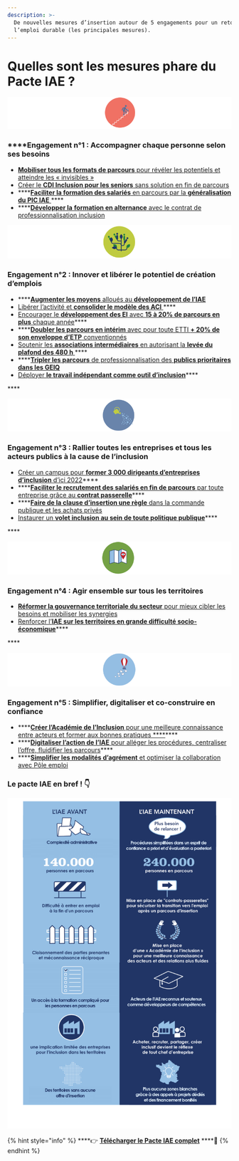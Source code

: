 ```yaml
---
description: >-
  De nouvelles mesures d’insertion autour de 5 engagements pour un retour à
  l’emploi durable (les principales mesures).
---
```


# Quelles sont les mesures phare du Pacte IAE ?

![](../../.gitbook/assets/1h.png)

###       ****Engagement n°1 : Accompagner chaque personne selon ses besoins

* [**Mobiliser tous les formats de parcours** pour révéler les potentiels et atteindre les « invisibles » ](https://synesi.fr/wp-content/uploads/2019/09/20190910-Pacte_d_ambition_iae_sept_2019_Mesure-01.pdf)
* [Créer le **CDI Inclusion pour les seniors** sans solution en fin de parcours ](https://synesi.fr/wp-content/uploads/2019/09/20190910-Pacte_d_ambition_iae_sept_2019_Mesure-02.pdf)
* \*\*\*\*[**Faciliter la formation des salariés** en parcours par la **généralisation** **du PIC IAE** ](https://synesi.fr/wp-content/uploads/2019/09/20190910-Pacte_d_ambition_iae_sept_2019_Mesure-03.pdf)\*\*\*\*
* \*\*\*\*[**Développer la** **formation en alternance** avec le contrat de professionnalisation inclusion](https://synesi.fr/wp-content/uploads/2019/09/20190910-Pacte_d_ambition_iae_sept_2019_Mesure-04.pdf)



![](../../.gitbook/assets/2h.png)

###       Engagement n°2 : Innover et libérer le potentiel de création d’emplois

* \*\*\*\*[**Augmenter les moyens** alloués au **développement de l’IAE**](https://synesi.fr/wp-content/uploads/2019/09/20190910-Pacte_d_ambition_iae_sept_2019_Mesure-08.pdf)
* [Libérer l’activité et **consolider le modèle des ACI** ](https://synesi.fr/wp-content/uploads/2019/09/20190910-Pacte_d_ambition_iae_sept_2019_Mesure-09.pdf)\*\*\*\*
* [Encourager le **développement des EI** avec **15 à 20% de parcours en plus** chaque année](https://synesi.fr/wp-content/uploads/2019/09/20190910-Pacte_d_ambition_iae_sept_2019_Mesure-10.pdf)\*\*\*\*
* \*\*\*\*[**Doubler les parcours en intérim** avec pour toute ETTI **+ 20% de son enveloppe d’ETP** conventionnés](https://synesi.fr/wp-content/uploads/2019/09/20190910-Pacte_d_ambition_iae_sept_2019_Mesure-11.pdf)
* [Soutenir les **associations intermédiaires** en autorisant la **levée du plafond des 480 h** ](https://synesi.fr/wp-content/uploads/2019/09/20190910-Pacte_d_ambition_iae_sept_2019_Mesure-12.pdf)\*\*\*\*
* \*\*\*\*[**Tripler les parcours** de professionnalisation des **publics prioritaires dans les GEIQ**](https://synesi.fr/wp-content/uploads/2019/09/20190910-Pacte_d_ambition_iae_sept_2019_Mesure-13.pdf)
* [Déployer **le travail indépendant comme outil d’inclusion**](https://synesi.fr/wp-content/uploads/2019/09/20190910-Pacte_d_ambition_iae_sept_2019_Mesure-14.pdf)\*\*\*\*

\*\*\*\*

![](../../.gitbook/assets/3h.png)

### **Engagement n°3 :** Rallier toutes les entreprises et tous les acteurs publics à la cause de l’inclusion

* [Créer un campus pour **former 3 000 dirigeants d’entreprises d’inclusion** d’ici 2022](https://synesi.fr/wp-content/uploads/2019/09/20190910-Pacte_d_ambition_iae_sept_2019_Mesure-16.pdf)\*\*\*\*
* \*\*\*\*[**Faciliter le recrutement des salariés en fin de parcours** par toute entreprise grâce au **contrat passerelle**](https://synesi.fr/wp-content/uploads/2019/09/20190910-Pacte_d_ambition_iae_sept_2019_Mesure-17.pdf)\*\*\*\*
* \*\*\*\*[**Faire de la clause d’insertion une règle** dans la commande publique et les achats privés ](https://synesi.fr/wp-content/uploads/2019/09/20190910-Pacte_d_ambition_iae_sept_2019_Mesure-20.pdf)
* [Instaurer un **volet inclusion au sein de toute politique publique**](https://synesi.fr/wp-content/uploads/2019/09/20190910-Pacte_d_ambition_iae_sept_2019_Mesure-21.pdf)\*\*\*\*

\*\*\*\*

![](../../.gitbook/assets/4h.png)

###       **Engagement n°4 : Agir ensemble sur tous les territoires**

* [**Réformer la gouvernance territoriale du secteur** pour mieux cibler les besoins et mobiliser les synergies](https://synesi.fr/wp-content/uploads/2019/09/20190910-Pacte_d_ambition_iae_sept_2019_Mesure-22.pdf)
* [Renforcer l’**IAE sur les territoires en grande difficulté socio-économique**](https://synesi.fr/wp-content/uploads/2019/09/20190910-Pacte_d_ambition_iae_sept_2019_Mesure-23.pdf)\*\*\*\*

\*\*\*\*

![](../../.gitbook/assets/5h.png)

###       **Engagement n°5 :** Simplifier, digitaliser et co-construire en confiance

* \*\*\*\*[**Créer l’Académie de l’Inclusion** pour une meilleure connaissance entre acteurs et former aux bonnes pratiques ****](https://synesi.fr/wp-content/uploads/2019/09/20190910-Pacte_d_ambition_iae_sept_2019_Mesure-27.pdf)\*\*\*\*
* \*\*\*\*[**Digitaliser l’action de l’IAE** pour alléger les procédures, centraliser l’offre, fluidifier les parcours](https://synesi.fr/wp-content/uploads/2019/09/20190910-Pacte_d_ambition_iae_sept_2019_Mesure-26.pdf)\*\*\*\*
* \*\*\*\*[**Simplifier les modalités d’agrément** et optimiser la collaboration avec Pôle emploi](https://synesi.fr/wp-content/uploads/2019/09/20190910-Pacte_d_ambition_iae_sept_2019_Mesure-29.pdf)



###                                           Le pacte IAE en bref ! 👇 

![](../../.gitbook/assets/avant_apres.8e5565a1e84b%20%281%29.png)

{% hint style="info" %}
\*\*\*\*👉 [**Télécharger le Pacte IAE complet**](https://travail-emploi.gouv.fr/IMG/pdf/pacte_d_ambition___insertion_par_l_activite_economique.pdf) ****📃 
{% endhint %}



